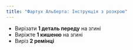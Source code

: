 ```yaml
---
title: "Фартух Альберта: Інструкція з розкрою"
---
```


- Вирізати **1 деталь переду** на згині
- Виріжте **1 кишеню** на згині
- Виріз **2 ремінці**

